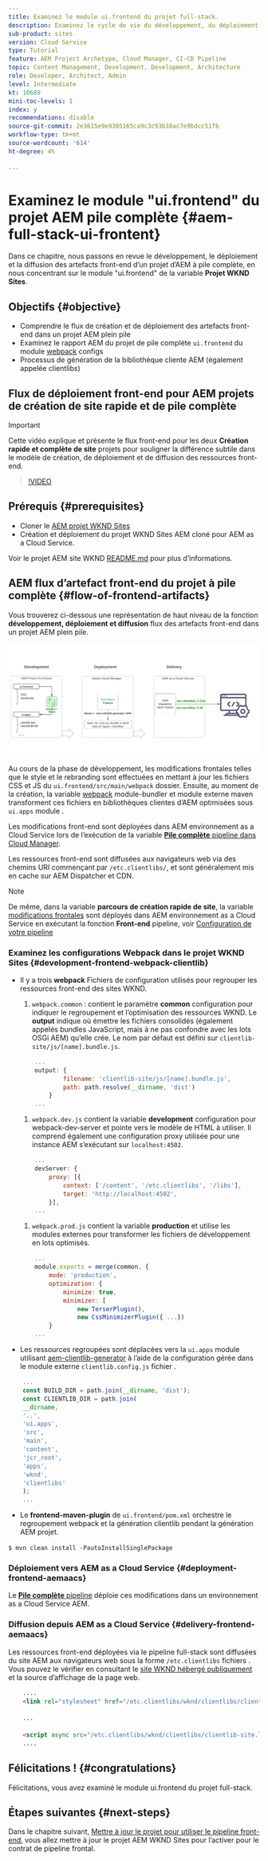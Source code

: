 ```yaml
---
title: Examinez le module ui.frontend du projet full-stack.
description: Examinez le cycle de vie du développement, du déploiement et de la diffusion front-end d’un projet AEM Sites complet basé sur Maven.
sub-product: sites
version: Cloud Service
type: Tutorial
feature: AEM Project Archetype, Cloud Manager, CI-CD Pipeline
topic: Content Management, Development, Development, Architecture
role: Developer, Architect, Admin
level: Intermediate
kt: 10689
mini-toc-levels: 1
index: y
recommendations: disable
source-git-commit: 2e3615e9e9305165ca9c3c93b38ac7e9bdcc51fb
workflow-type: tm+mt
source-wordcount: '614'
ht-degree: 4%

---
```



# Examinez le module &quot;ui.frontend&quot; du projet AEM pile complète {#aem-full-stack-ui-frontent}

Dans ce chapitre, nous passons en revue le développement, le déploiement et la diffusion des artefacts front-end d’un projet d’AEM à pile complète, en nous concentrant sur le module &quot;ui.frontend&quot; de la variable __Projet WKND Sites__.


## Objectifs {#objective}

* Comprendre le flux de création et de déploiement des artefacts front-end dans un projet AEM plein pile
* Examinez le rapport AEM du projet de pile complète `ui.frontend` du module [webpack](https://webpack.js.org/) configs
* Processus de génération de la bibliothèque cliente AEM (également appelée clientlibs)

## Flux de déploiement front-end pour AEM projets de création de site rapide et de pile complète

>[!IMPORTANT]
>
>Cette vidéo explique et présente le flux front-end pour les deux **Création rapide et complète de site** projets pour souligner la différence subtile dans le modèle de création, de déploiement et de diffusion des ressources front-end.

>[!VIDEO](https://video.tv.adobe.com/v/3409344/)

## Prérequis {#prerequisites}


* Cloner le [AEM projet WKND Sites](https://github.com/adobe/aem-guides-wknd)
* Création et déploiement du projet WKND Sites AEM cloné pour AEM as a Cloud Service.

Voir le projet AEM site WKND [README.md](https://github.com/adobe/aem-guides-wknd/blob/main/README.md) pour plus d’informations.

## AEM flux d’artefact front-end du projet à pile complète {#flow-of-frontend-artifacts}

Vous trouverez ci-dessous une représentation de haut niveau de la fonction __développement, déploiement et diffusion__ flux des artefacts front-end dans un projet AEM plein pile.

![Développement, déploiement et diffusion d’artefacts front-end](assets/Dev-Deploy-Delivery-AEM-Project.png)


Au cours de la phase de développement, les modifications frontales telles que le style et le rebranding sont effectuées en mettant à jour les fichiers CSS et JS du `ui.frontend/src/main/webpack` dossier. Ensuite, au moment de la création, la variable [webpack](https://webpack.js.org/) module-bundler et module externe maven transforment ces fichiers en bibliothèques clientes d’AEM optimisées sous `ui.apps` module .

Les modifications front-end sont déployées dans AEM environnement as a Cloud Service lors de l’exécution de la variable [__Pile complète__ pipeline dans Cloud Manager](https://experienceleague.adobe.com/docs/experience-manager-cloud-service/content/implementing/using-cloud-manager/cicd-pipelines/introduction-ci-cd-pipelines.html).

Les ressources front-end sont diffusées aux navigateurs web via des chemins URI commençant par `/etc.clientlibs/`, et sont généralement mis en cache sur AEM Dispatcher et CDN.


>[!NOTE]
>
> De même, dans la variable __parcours de création rapide de site__, la variable [modifications frontales](https://experienceleague.adobe.com/docs/experience-manager-cloud-service/content/sites/administering/site-creation/quick-site/customize-theme.html) sont déployés dans AEM environnement as a Cloud Service en exécutant la fonction __Front-end__ pipeline, voir [Configuration de votre pipeline](https://experienceleague.adobe.com/docs/experience-manager-cloud-service/content/sites/administering/site-creation/quick-site/pipeline-setup.html)

### Examinez les configurations Webpack dans le projet WKND Sites {#development-frontend-webpack-clientlib}

* Il y a trois __webpack__ Fichiers de configuration utilisés pour regrouper les ressources front-end des sites WKND.

   1. `webpack.common` : contient le paramètre __common__ configuration pour indiquer le regroupement et l’optimisation des ressources WKND. Le __output__ indique où émettre les fichiers consolidés (également appelés bundles JavaScript, mais à ne pas confondre avec les lots OSGi AEM) qu’elle crée. Le nom par défaut est défini sur `clientlib-site/js/[name].bundle.js`.

   ```javascript
       ...
       output: {
               filename: 'clientlib-site/js/[name].bundle.js',
               path: path.resolve(__dirname, 'dist')
           }
       ...    
   ```

   1. `webpack.dev.js` contient la variable __development__ configuration pour webpack-dev-server et pointe vers le modèle de HTML à utiliser. Il comprend également une configuration proxy utilisée pour une instance AEM s’exécutant sur `localhost:4502`.

   ```javascript
       ...
       devServer: {
           proxy: [{
               context: ['/content', '/etc.clientlibs', '/libs'],
               target: 'http://localhost:4502',
           }],
       ...    
   ```

   1. `webpack.prod.js` contient la variable __production__ et utilise les modules externes pour transformer les fichiers de développement en lots optimisés.

   ```javascript
       ...
       module.exports = merge(common, {
           mode: 'production',
           optimization: {
               minimize: true,
               minimizer: [
                   new TerserPlugin(),
                   new CssMinimizerPlugin({ ...})
           }
       ...    
   ```


* Les ressources regroupées sont déplacées vers la `ui.apps` module utilisant [aem-clientlib-generator](https://www.npmjs.com/package/aem-clientlib-generator) à l’aide de la configuration gérée dans le module externe `clientlib.config.js` fichier .

```javascript
    ...
    const BUILD_DIR = path.join(__dirname, 'dist');
    const CLIENTLIB_DIR = path.join(
    __dirname,
    '..',
    'ui.apps',
    'src',
    'main',
    'content',
    'jcr_root',
    'apps',
    'wknd',
    'clientlibs'
    );
    ...
```

* Le __frontend-maven-plugin__ de `ui.frontend/pom.xml` orchestre le regroupement webpack et la génération clientlib pendant la génération AEM projet.

`$ mvn clean install -PautoInstallSinglePackage`

### Déploiement vers AEM as a Cloud Service {#deployment-frontend-aemaacs}

Le [__Pile complète__ pipeline](https://experienceleague.adobe.com/docs/experience-manager-cloud-service/content/implementing/using-cloud-manager/cicd-pipelines/introduction-ci-cd-pipelines.html?#full-stack-pipeline) déploie ces modifications dans un environnement as a Cloud Service AEM.


### Diffusion depuis AEM as a Cloud Service {#delivery-frontend-aemaacs}

Les ressources front-end déployées via le pipeline full-stack sont diffusées du site AEM aux navigateurs web sous la forme `/etc.clientlibs` fichiers . Vous pouvez le vérifier en consultant le [site WKND hébergé publiquement](https://wknd.site/content/wknd/us/en.html) et la source d’affichage de la page web.

```html
    ....
    <link rel="stylesheet" href="/etc.clientlibs/wknd/clientlibs/clientlib-site.lc-181cd4102f7f49aa30eea548a7715c31-lc.min.css" type="text/css">

    ...

    <script async src="/etc.clientlibs/wknd/clientlibs/clientlib-site.lc-d4e7c03fe5c6a405a23b3ca1cc3dcd3d-lc.min.js"></script>
    ....
```

## Félicitations ! {#congratulations}

Félicitations, vous avez examiné le module ui.frontend du projet full-stack.

## Étapes suivantes {#next-steps}

Dans le chapitre suivant, [Mettre à jour le projet pour utiliser le pipeline front-end](update-project.md), vous allez mettre à jour le projet AEM WKND Sites pour l’activer pour le contrat de pipeline frontal.
